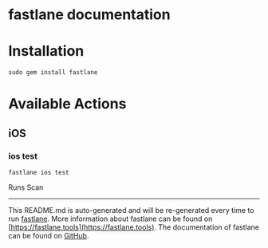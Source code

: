 fastlane documentation
================
# Installation
```
sudo gem install fastlane
```
# Available Actions
## iOS
### ios test
```
fastlane ios test
```
Runs Scan

----

This README.md is auto-generated and will be re-generated every time to run [fastlane](https://fastlane.tools).
More information about fastlane can be found on [https://fastlane.tools](https://fastlane.tools).
The documentation of fastlane can be found on [GitHub](https://github.com/fastlane/fastlane/tree/master/fastlane).